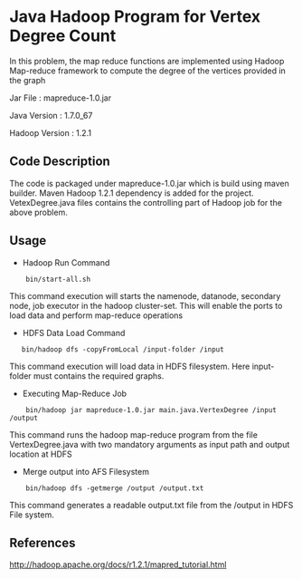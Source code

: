 # Java Hadoop Program for Vertex Degree Count
 
 In this problem, the map reduce functions are implemented using Hadoop Map-reduce framework to compute the degree of the vertices provided in the graph 
 
 Jar File : mapreduce-1.0.jar
 
 Java Version : 1.7.0_67
 
 Hadoop Version : 1.2.1

## Code Description
 The code is packaged under mapreduce-1.0.jar which is build using maven builder. Maven Hadoop 1.2.1 dependency is added for the project. VetexDegree.java files contains the controlling part of Hadoop job for the above problem.


## Usage

* Hadoop Run Command

````
    bin/start-all.sh
````
This command execution will starts the namenode, datanode, secondary node, job executor in the hadoop cluster-set. This will enable the ports to load data and perform map-reduce operations


* HDFS Data Load Command

```
   bin/hadoop dfs -copyFromLocal /input-folder /input
```

This command execution will load data in HDFS filesystem. Here input-folder must contains the required graphs.

* Executing Map-Reduce Job

```
    bin/hadoop jar mapreduce-1.0.jar main.java.VertexDegree /input /output
```

This command runs the hadoop map-reduce program from the file VertexDegree.java with two mandatory  arguments as input path and output location at HDFS 

* Merge output into AFS Filesystem

```
    bin/hadoop dfs -getmerge /output /output.txt
```
This command generates a readable output.txt file from the /output in HDFS File system.


## References
http://hadoop.apache.org/docs/r1.2.1/mapred_tutorial.html


